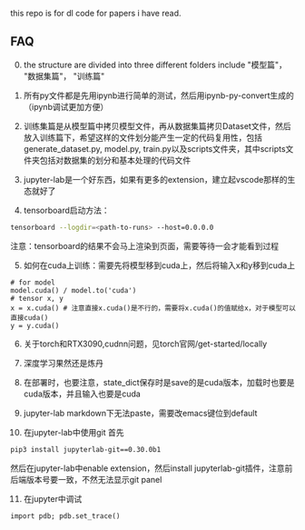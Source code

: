 this repo is for dl code for papers i have read.

## FAQ

0. the structure are divided into three different folders include "模型篇"， "数据集篇"， "训练篇"

1. 所有py文件都是先用ipynb进行简单的测试，然后用ipynb-py-convert生成的（ipynb调试更加方便）

2. 训练集篇是从模型篇中拷贝模型文件，再从数据集篇拷贝Dataset文件，然后放入训练篇下，希望这样的文件划分能产生一定的代码复用性，包括generate_dataset.py, model.py, train.py以及scripts文件夹，其中scripts文件夹包括对数据集的划分和基本处理的代码文件

3. jupyter-lab是一个好东西，如果有更多的extension，建立起vscode那样的生态就好了

4. tensorboard启动方法：
```bash
tensorboard --logdir=<path-to-runs> --host=0.0.0.0
```
注意：tensorboard的结果不会马上渲染到页面，需要等待一会才能看到过程

5. 如何在cuda上训练：需要先将模型移到cuda上，然后将输入x和y移到cuda上
```
# for model
model.cuda() / model.to('cuda')
# tensor x, y
x = x.cuda() # 注意直接x.cuda()是不行的，需要将x.cuda()的值赋给x，对于模型可以直接cuda()
y = y.cuda() 
```
6. 关于torch和RTX3090,cudnn问题，见torch官网/get-started/locally

7. 深度学习果然还是炼丹

8. 在部署时，也要注意，state_dict保存时是save的是cuda版本，加载时也要是cuda版本，并且输入也要是cuda

9. jupyter-lab markdown下无法paste，需要改emacs键位到default

10. 在jupyter-lab中使用git
首先
```bash
pip3 install jupyterlab-git==0.30.0b1
```
然后在jupyter-lab中enable extension，然后install jupyterlab-git插件，注意前后端版本号要一致，不然无法显示git panel

11. 在jupyter中调试
```
import pdb; pdb.set_trace()
```